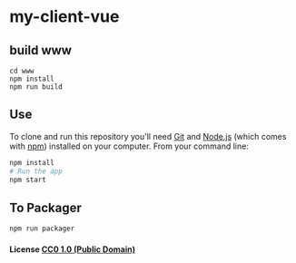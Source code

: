 # my-client-vue

## build www

```
cd www
npm install
npm run build
```

## Use

To clone and run this repository you'll need [Git](https://git-scm.com) and [Node.js](https://nodejs.org/en/download/) (which comes with [npm](http://npmjs.com)) installed on your computer. From your command line:

```bash
npm install
# Run the app
npm start
```

## To Packager

```bash
npm run packager
```

#### License [CC0 1.0 (Public Domain)](LICENSE.md)
